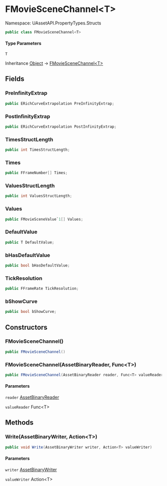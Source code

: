 # FMovieSceneChannel&lt;T&gt;

Namespace: UAssetAPI.PropertyTypes.Structs

```csharp
public class FMovieSceneChannel<T>
```

#### Type Parameters

`T`<br>

Inheritance [Object](https://docs.microsoft.com/en-us/dotnet/api/system.object) → [FMovieSceneChannel&lt;T&gt;](./uassetapi.propertytypes.structs.fmoviescenechannel-1.md)

## Fields

### **PreInfinityExtrap**

```csharp
public ERichCurveExtrapolation PreInfinityExtrap;
```

### **PostInfinityExtrap**

```csharp
public ERichCurveExtrapolation PostInfinityExtrap;
```

### **TimesStructLength**

```csharp
public int TimesStructLength;
```

### **Times**

```csharp
public FFrameNumber[] Times;
```

### **ValuesStructLength**

```csharp
public int ValuesStructLength;
```

### **Values**

```csharp
public FMovieSceneValue`1[] Values;
```

### **DefaultValue**

```csharp
public T DefaultValue;
```

### **bHasDefaultValue**

```csharp
public bool bHasDefaultValue;
```

### **TickResolution**

```csharp
public FFrameRate TickResolution;
```

### **bShowCurve**

```csharp
public bool bShowCurve;
```

## Constructors

### **FMovieSceneChannel()**

```csharp
public FMovieSceneChannel()
```

### **FMovieSceneChannel(AssetBinaryReader, Func&lt;T&gt;)**

```csharp
public FMovieSceneChannel(AssetBinaryReader reader, Func<T> valueReader)
```

#### Parameters

`reader` [AssetBinaryReader](./uassetapi.assetbinaryreader.md)<br>

`valueReader` Func&lt;T&gt;<br>

## Methods

### **Write(AssetBinaryWriter, Action&lt;T&gt;)**

```csharp
public void Write(AssetBinaryWriter writer, Action<T> valueWriter)
```

#### Parameters

`writer` [AssetBinaryWriter](./uassetapi.assetbinarywriter.md)<br>

`valueWriter` Action&lt;T&gt;<br>
